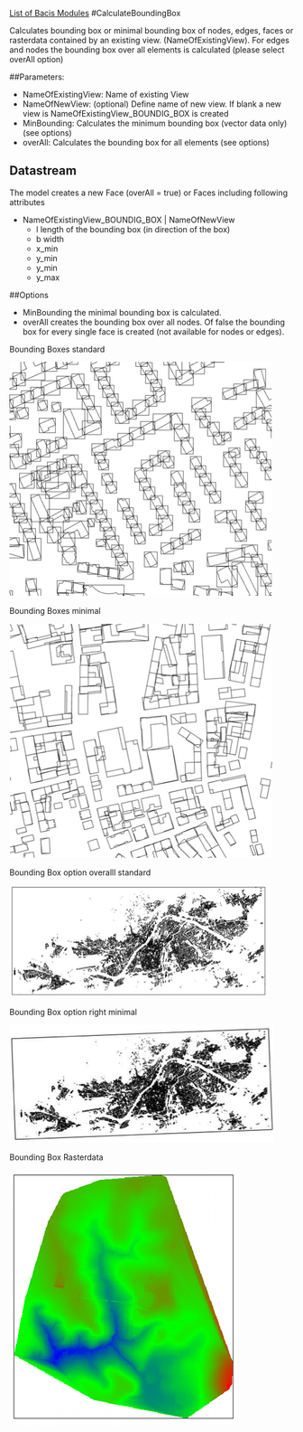 [List of Bacis Modules](List_of_Basic_Modules.md)
#CalculateBoundingBox

Calculates bounding box or minimal bounding box of nodes, edges, faces or rasterdata contained by an existing view. (NameOfExistingView). For edges and nodes the bounding box over all elements is calculated (please select overAll option)

##Parameters:
- NameOfExistingView: Name of existing View
- NameOfNewView: (optional) Define name of new view. If blank a new view is NameOfExistingView_BOUNDIG_BOX is created
- MinBounding: Calculates the minimum bounding box (vector data only) (see options)
- overAll: Calculates the bounding box for all elements (see options)

## Datastream

The model creates a new Face (overAll = true) or Faces including following attributes

- NameOfExistingView_BOUNDIG_BOX | NameOfNewView
  - l length of the bounding box (in direction of the box)
  - b width
  - x_min
  - y_min
  - y_min
  - y_max

##Options

- MinBounding the minimal bounding box is calculated. 
- overAll creates the bounding box over all nodes. Of false the bounding box for every single face is created (not available for nodes or edges).


Bounding Boxes standard

![](images/calculate_bounding_box_standard_single.png)

Bounding Boxes minimal

![](images/calculate_bounding_box_miminal.png)

Bounding Box option overalll standard

![](images/calculate_bounding_box_tot_standard.png)

Bounding Box option right minimal

![](images/calcualte_bounding_box_tot_min.png)

Bounding Box Rasterdata

![](images/calcualte_bounding_raster.png)